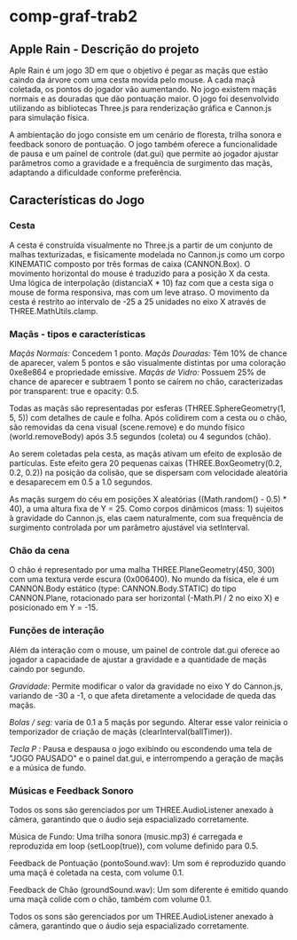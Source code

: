 # comp-graf-trab2

## Apple Rain - Descrição do projeto 

Aple Rain é um jogo 3D em que o objetivo é pegar as maçãs que estão caindo da árvore com uma cesta movida pelo mouse. A cada maçã coletada, os pontos do jogador vão aumentando. No jogo existem maçãs normais e as douradas que dão pontuação maior. O jogo foi desenvolvido utilizando as bibliotecas Three.js para renderização gráfica e Cannon.js para simulação física.  
 
A ambientação do jogo consiste em um cenário de floresta, trilha sonora e feedback sonoro de pontuação. O jogo também oferece a funcionalidade de pausa e um painel de controle (dat.gui) que permite ao jogador ajustar parâmetros como a gravidade e a frequência de surgimento das maçãs, adaptando a dificuldade conforme preferência.

## Características do Jogo

### Cesta
A cesta é construída visualmente no Three.js a partir de um conjunto de malhas texturizadas, e fisicamente modelada no Cannon.js como um corpo KINEMATIC composto por três formas de caixa (CANNON.Box). O movimento horizontal do mouse é traduzido para a posição X da cesta. Uma lógica de interpolação (distanciaX * 10) faz com que a cesta siga o mouse de forma responsiva, mas com um leve atraso. O movimento da cesta é restrito ao intervalo de -25 a 25 unidades no eixo X através de THREE.MathUtils.clamp.

### Maçãs - tipos e características

*Maçãs Normais:* Concedem 1 ponto.
*Maçãs Douradas:* Têm 10% de chance de aparecer, valem 5 pontos e são visualmente distintas por uma coloração 0xe8e864 e propriedade emissive.
*Maçãs de Vidro:* Possuem 25% de chance de aparecer e subtraem 1 ponto se caírem no chão, caracterizadas por transparent: true e opacity: 0.5.

Todas as maçãs são representadas por esferas (THREE.SphereGeometry(1, 5, 5)) com detalhes de caule e folha. Após colidirem com a cesta ou o chão, são removidas da cena visual (scene.remove) e do mundo físico (world.removeBody) após 3.5 segundos (coleta) ou 4 segundos (chão).

Ao serem coletadas pela cesta, as maçãs ativam um efeito de explosão de partículas. Este efeito gera 20 pequenas caixas (THREE.BoxGeometry(0.2, 0.2, 0.2)) na posição da colisão, que se dispersam com velocidade aleatória e desaparecem em 0.5 a 1.0 segundos.

As maçãs surgem do céu em posições X aleatórias ((Math.random() - 0.5) * 40), a uma altura fixa de Y = 25. Como corpos dinâmicos (mass: 1) sujeitos à gravidade do Cannon.js, elas caem naturalmente, com sua frequência de surgimento controlada por um parâmetro ajustável via setInterval.

### Chão da cena

O chão é representado por uma malha THREE.PlaneGeometry(450, 300) com uma textura verde escura (0x006400). No mundo da física, ele é um CANNON.Body estático (type: CANNON.Body.STATIC) do tipo CANNON.Plane, rotacionado para ser horizontal (-Math.PI / 2 no eixo X) e posicionado em Y = -15.

### Funções de interação

Além da interação com o mouse, um painel de controle dat.gui oferece ao jogador a capacidade de ajustar a gravidade e a quantidade de maçãs caindo por segundo.

*Gravidade:* Permite modificar o valor da gravidade no eixo Y do Cannon.js, variando de -30 a -1, o que afeta diretamente a velocidade de queda das maçãs.

*Bolas / seg:* varia de 0.1 a 5 maçãs por segundo. Alterar esse valor reinicia o temporizador de criação de maçãs (clearInterval(ballTimer)).

*Tecla P :* Pausa e despausa o jogo exibindo ou escondendo uma tela de "JOGO PAUSADO" e o painel dat.gui, e interrompendo a geração de maçãs e a música de fundo.

### Músicas e Feedback Sonoro
Todos os sons são gerenciados por um THREE.AudioListener anexado à câmera, garantindo que o áudio seja espacializado corretamente.

Música de Fundo: Uma trilha sonora (music.mp3) é carregada e reproduzida em loop (setLoop(true)), com volume definido para 0.5.

Feedback de Pontuação (pontoSound.wav): Um som é reproduzido quando uma maçã é coletada na cesta, com volume 0.1.

Feedback de Chão (groundSound.wav): Um som diferente é emitido quando uma maçã colide com o chão, também com volume 0.1.

Todos os sons são gerenciados por um THREE.AudioListener anexado à câmera, garantindo que o áudio seja espacializado corretamente.
